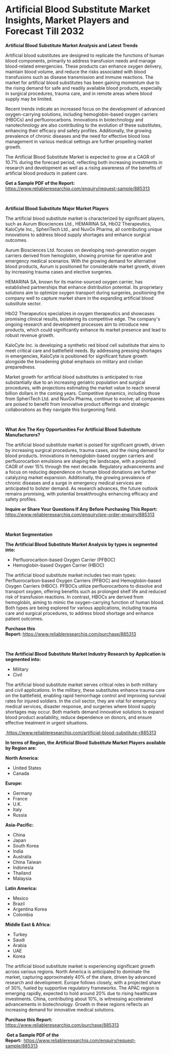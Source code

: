 <p><h1>Artificial Blood Substitute Market Insights, Market Players and Forecast Till 2032</h1></p><p><strong>Artificial Blood Substitute Market Analysis and Latest Trends</strong></p>
<p><p>Artificial blood substitutes are designed to replicate the functions of human blood components, primarily to address transfusion needs and manage blood-related emergencies. These products can enhance oxygen delivery, maintain blood volume, and reduce the risks associated with blood transfusions such as disease transmission and immune reactions. The market for artificial blood substitutes has been gaining momentum due to the rising demand for safe and readily available blood products, especially in surgical procedures, trauma care, and in remote areas where blood supply may be limited.</p><p>Recent trends indicate an increased focus on the development of advanced oxygen-carrying solutions, including hemoglobin-based oxygen carriers (HBOCs) and perfluorocarbons. Innovations in biotechnology and nanotechnology are also contributing to the evolution of these substitutes, enhancing their efficacy and safety profiles. Additionally, the growing prevalence of chronic diseases and the need for effective blood loss management in various medical settings are further propelling market growth.</p><p>The Artificial Blood Substitute Market is expected to grow at a CAGR of 10.7% during the forecast period, reflecting both increasing investments in research and development as well as a rising awareness of the benefits of artificial blood products in patient care.</p></p>
<p><strong>Get a Sample PDF of the Report:&nbsp;</strong> <a href="https://www.reliableresearchiq.com/enquiry/request-sample/885313?utm_campaign=1876&utm_medium=2&utm_source=Github&utm_content=ia&utm_term=19042025&utm_id=artificial-blood-substitute">https://www.reliableresearchiq.com/enquiry/request-sample/885313</a></p>
<p>&nbsp;</p>
<p><strong>Artificial Blood Substitute Major Market Players</strong></p>
<p><p>The artificial blood substitute market is characterized by significant players, such as Aurum Biosciences Ltd., HEMARINA SA, HbO2 Therapeutics, KaloCyte Inc., SpheriTech Ltd., and NuvOx Pharma, all contributing unique innovations to address blood supply shortages and enhance surgical outcomes.</p><p>Aurum Biosciences Ltd. focuses on developing next-generation oxygen carriers derived from hemoglobin, showing promise for operative and emergency medical scenarios. With the growing demand for alternative blood products, Aurum is positioned for considerable market growth, driven by increasing trauma cases and elective surgeries.</p><p>HEMARINA SA, known for its marine-sourced oxygen carrier, has established partnerships that enhance distribution potential. Its proprietary solutions aim to optimize oxygen transport during surgeries, positioning the company well to capture market share in the expanding artificial blood substitute sector.</p><p>HbO2 Therapeutics specializes in oxygen therapeutics and showcases promising clinical results, bolstering its competitive edge. The company's ongoing research and development processes aim to introduce new products, which could significantly enhance its market presence and lead to robust revenue growth.</p><p>KaloCyte Inc. is developing a synthetic red blood cell substitute that aims to meet critical care and battlefield needs. By addressing pressing shortages in emergencies, KaloCyte is positioned for significant future growth alongside the broadening global emphasis on military and civilian preparedness.</p><p>Market growth for artificial blood substitutes is anticipated to rise substantially due to an increasing geriatric population and surgical procedures, with projections estimating the market value to reach several billion dollars in the coming years. Competitive dynamics, including those from SpheriTech Ltd. and NuvOx Pharma, continue to evolve; all companies are poised to benefit from innovative product offerings and strategic collaborations as they navigate this burgeoning field.</p></p>
<p>&nbsp;</p>
<p><strong>What Are The Key Opportunities For Artificial Blood Substitute Manufacturers?</strong></p>
<p><p>The artificial blood substitute market is poised for significant growth, driven by increasing surgical procedures, trauma cases, and the rising demand for blood products. Innovations in hemoglobin-based oxygen carriers and perfluorocarbon emulsions are shaping the landscape, with a projected CAGR of over 15% through the next decade. Regulatory advancements and a focus on reducing dependence on human blood donations are further catalyzing market expansion. Additionally, the growing prevalence of chronic diseases and a surge in emergency medical services are anticipated to bolster demand. As research advances, the future outlook remains promising, with potential breakthroughs enhancing efficacy and safety profiles.</p></p>
<p><strong>Inquire or Share Your Questions If Any Before Purchasing This Report:</strong> <a href="https://www.reliableresearchiq.com/enquiry/pre-order-enquiry/885313?utm_campaign=1876&utm_medium=2&utm_source=Github&utm_content=ia&utm_term=19042025&utm_id=artificial-blood-substitute">https://www.reliableresearchiq.com/enquiry/pre-order-enquiry/885313</a></p>
<p>&nbsp;</p>
<p><strong>Market Segmentation</strong></p>
<p><strong>The Artificial Blood Substitute Market Analysis by types is segmented into:</strong></p>
<p><ul><li>Perfluorocarbon-based Oxygen Carrier (PFBOC)</li><li>Hemoglobin-based Oxygen Carrier (HBOC)</li></ul></p>
<p><p>The artificial blood substitute market includes two main types: Perfluorocarbon-based Oxygen Carriers (PFBOC) and Hemoglobin-based Oxygen Carriers (HBOC). PFBOCs utilize perfluorocarbons to dissolve and transport oxygen, offering benefits such as prolonged shelf life and reduced risk of transfusion reactions. In contrast, HBOCs are derived from hemoglobin, aiming to mimic the oxygen-carrying function of human blood. Both types are being explored for various applications, including trauma care and surgical procedures, to address blood shortage and enhance patient outcomes.</p></p>
<p><strong>Purchase this Report:&nbsp;</strong><a href="https://www.reliableresearchiq.com/purchase/885313?utm_campaign=1876&utm_medium=2&utm_source=Github&utm_content=ia&utm_term=19042025&utm_id=artificial-blood-substitute">https://www.reliableresearchiq.com/purchase/885313</a></p>
<p>&nbsp;</p>
<p><strong>The Artificial Blood Substitute Market Industry Research by Application is segmented into:</strong></p>
<p><ul><li>Military</li><li>Civil</li></ul></p>
<p><p>The artificial blood substitute market serves critical roles in both military and civil applications. In the military, these substitutes enhance trauma care on the battlefield, enabling rapid hemorrhage control and improving survival rates for injured soldiers. In the civil sector, they are vital for emergency medical services, disaster response, and surgeries where blood supply shortages may occur. Both markets demand innovative solutions to expand blood product availability, reduce dependence on donors, and ensure effective treatment in urgent situations.</p></p>
<p><a href="https://www.reliableresearchiq.com/artificial-blood-substitute-r885313?utm_campaign=1876&utm_medium=2&utm_source=Github&utm_content=ia&utm_term=19042025&utm_id=artificial-blood-substitute">&nbsp;https://www.reliableresearchiq.com/artificial-blood-substitute-r885313</a></p>
<p><strong>In terms of Region, the Artificial Blood Substitute Market Players available by Region are:</strong></p>
<p>
    <p> <strong> North America: </strong>
        <ul>
            <li>United States</li>
            <li>Canada</li>
        </ul>
        </p> 
    <p> <strong> Europe: </strong>
        <ul>
            <li>Germany</li>
            <li>France</li>
            <li>U.K.</li>
            <li>Italy</li>
            <li>Russia</li>
        </ul>
        </p> 
    <p> <strong> Asia-Pacific: </strong>
        <ul>
            <li>China</li>
            <li>Japan</li>
            <li>South Korea</li>
            <li>India</li>
            <li>Australia</li>
            <li>China Taiwan</li>
            <li>Indonesia</li>
            <li>Thailand</li>
            <li>Malaysia</li>
        </ul>
        </p> 
    <p> <strong> Latin America: </strong>
        <ul>
            <li>Mexico</li>
            <li>Brazil</li>
            <li>Argentina Korea</li>
            <li>Colombia</li>
        </ul>
        </p> 
    <p> <strong> Middle East & Africa: </strong>
        <ul>
            <li>Turkey</li>
            <li>Saudi</li>
            <li>Arabia</li>
            <li>UAE</li>
            <li>Korea</li>
        </ul>
    </p>
    </p>
<p><p>The artificial blood substitute market is experiencing significant growth across various regions. North America is anticipated to dominate the market, capturing approximately 40% of the share, driven by advanced research and development. Europe follows closely, with a projected share of 30%, fueled by supportive regulatory frameworks. The APAC region is emerging rapidly, expected to hold around 20% due to rising healthcare investments. China, contributing about 10%, is witnessing accelerated advancements in biotechnology. Growth in these regions reflects an increasing demand for innovative medical solutions.</p></p>
<p><strong>Purchase this Report: </strong><a href="https://www.reliableresearchiq.com/purchase/885313?utm_campaign=1876&utm_medium=2&utm_source=Github&utm_content=ia&utm_term=19042025&utm_id=artificial-blood-substitute">https://www.reliableresearchiq.com/purchase/885313</a></p>
<p>&nbsp;<strong>Get a Sample PDF of the Report:&nbsp;&nbsp;</strong><a href="https://www.reliableresearchiq.com/enquiry/request-sample/885313?utm_campaign=1876&utm_medium=2&utm_source=Github&utm_content=ia&utm_term=19042025&utm_id=artificial-blood-substitute">https://www.reliableresearchiq.com/enquiry/request-sample/885313</a></p>
<p><strong></strong></p>
<p><p></p><p></p><p></p></p>